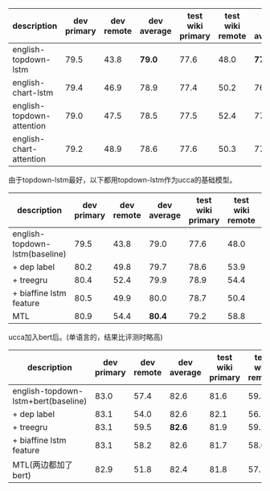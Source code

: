 | description               | dev primary | dev remote | dev average | test wiki primary | test wiki remote | test wiki average | test 20K    primary | test 20K remote | test 20K average |
| ------------------------- | ----------- | ---------- | ----------- | ----------------- | ---------------- | ----------------- | ------------------- | --------------- | ---------------- |
| english-topdown-lstm      | 79.5        | 43.8       | **79.0**    | 77.6              | 48.0             | **77.2**          | 73.3                | 19.0            | **72.3**         |
| english-chart-lstm        | 79.4        | 46.9       | 78.9        | 77.4              | 50.2             | 76.9              | 73.0                | 21.1            | 71.9             |
| english-topdown-attention | 79.0        | 47.5       | 78.5        | 77.5              | 52.4             | 77.0              | 72.6                | 24.4            | 71.5             |
| english-chart-attention   | 79.2        | 48.9       | 78.6        | 77.6              | 50.3             | 77.1              | 73.0                | 28.8            | 72.0             |



由于topdown-lstm最好，以下都用topdown-lstm作为ucca的基础模型。

| description                    | dev primary | dev remote | dev average | test wiki primary | test wiki remote | test wiki average | test 20K    primary | test 20K remote | test 20K primary |
| ------------------------------ | ----------- | ---------- | ----------- | ----------------- | ---------------- | ----------------- | ------------------- | --------------- | ---------------- |
| english-topdown-lstm(baseline) | 79.5        | 43.8       | 79.0        | 77.6              | 48.0             | 77.2              | 73.3                | 19.0            | 72.3             |
| + dep label                    | 80.2        | 49.8       | 79.7        | 78.6              | 53.9             | 78.1              | 74.4                | 28.4            | 73.4             |
| + treegru                      | 80.4        | 52.4       | 79.9        | 78.9              | 54.4             | 78.5              | 75.0                | 30.5            | 74.0             |
| + biaffine lstm feature        | 80.5        | 49.9       | 80.0        | 78.7              | 50.4             | 78.3              | 75.0                | 24.0            | 73.9             |
| MTL                            | 80.9        | 54.4       | **80.4**    | 79.2              | 58.8             | **78.8**          | 75.1                | 32.4            | **74.2**         |



ucca加入bert后。(单语言的，结果比评测时略高)

| description                         | dev primary | dev remote | dev average | test wiki primary | test wiki remote | test wiki average | test 20K    primary | test 20K remote | test 20K primary |
| ----------------------------------- | ----------- | ---------- | ----------- | ----------------- | ---------------- | ----------------- | ------------------- | --------------- | ---------------- |
| english-topdown-lstm+bert(baseline) | 83.0        | 57.4       | 82.6        | 81.6              | 59.3             | 81.2              | 78.2                | 35.5            | 77.2             |
| + dep label                         | 83.1        | 54.0       | 82.6        | 82.1              | 56.7             | **81.7**          | 78.7                | 31.4            | 77.6             |
| + treegru                           | 83.1        | 59.5       | **82.6**    | 81.9              | 59.2             | 81.5              | 78.5                | 44.1            | **77.7**         |
| + biaffine lstm feature             | 83.1        | 58.2       | 82.6        | 81.7              | 58.0             | 81.3              | 78.4                | 38.6            | 77.5             |
| MTL(两边都加了bert)                 | 82.9        | 51.8       | 82.4        | 81.8              | 57.1             | 81.3              | 78.4                | 35.8            | 77.5             |



